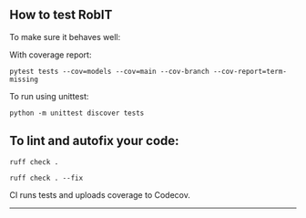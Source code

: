 ## How to test RobIT

To make sure it behaves well:

With coverage report:

```pytest tests --cov=models --cov=main --cov-branch --cov-report=term-missing```

To run using unittest:

```python -m unittest discover tests```

## To lint and autofix your code:

```ruff check . ```

```ruff check . --fix```

CI runs tests and uploads coverage to Codecov.

---